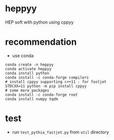 # heppyy
HEP soft with python using cppyy 

# recommendation

- use conda
```
conda create -n heppyy
conda activate heppyy
conda install python
conda install -c conda-forge compilers
# install cppyy supporting c++11 - for fastjet
STDCXX=11 python -m pip install cppyy
# some more packages
conda install -c conda-forge root
conda install numpy tqdm 
```

# test

- run `test_pythia_fastjet.py` from `util` directory

